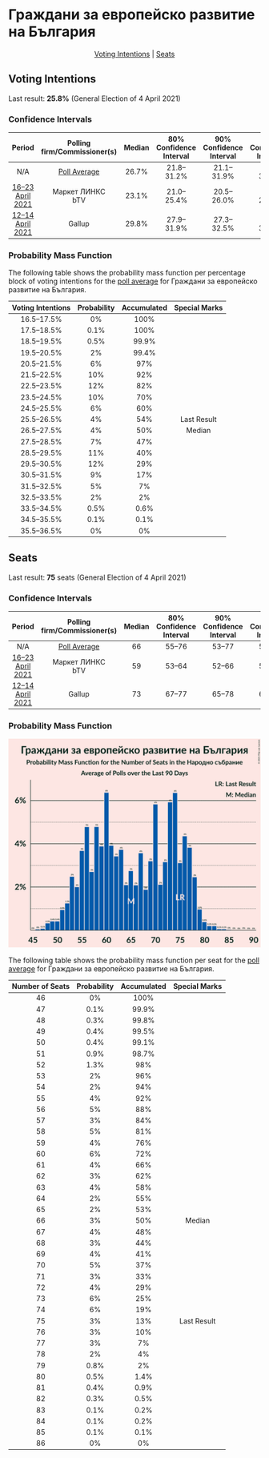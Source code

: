 # Граждани за европейско развитие на България

<p align="center"><a href="#voting-intentions">Voting Intentions</a> | <a href="#seats">Seats</a></p>

## Voting Intentions

Last result: **25.8%** (General Election of 4 April 2021)

### Confidence Intervals

| Period     | Polling firm/Commissioner(s) | Median | 80% Confidence Interval | 90% Confidence Interval | 95% Confidence Interval | 99% Confidence Interval |
|:----------:|:----------------:|:-----------:|:-----------------------:|:-----------------------:|:-----------------------:|:-----------------------:|
| N/A | [Poll Average](average.html) | 26.7% | 21.8–31.2% | 21.1–31.9% | 20.5–32.5% | 19.4–33.6% |
| [16–23 April 2021](2021-04-23-МаркетЛИНКС.html) | Маркет ЛИНКС <br> bTV | 23.1% | 21.0–25.4% | 20.5–26.0% | 20.0–26.6% | 19.0–27.7% |
| [12–14 April 2021](2021-04-14-Gallup.html) | Gallup | 29.8% | 27.9–31.9% | 27.3–32.5% | 26.8–33.0% | 25.9–34.1% |

### Probability Mass Function

The following table shows the probability mass function per percentage block of voting intentions for the [poll average](average.html) for Граждани за европейско развитие на България.

| Voting Intentions | Probability | Accumulated | Special Marks |
|:-----------------:|:-----------:|:-----------:|:-------------:|
| 16.5–17.5% | 0% | 100% |  |
| 17.5–18.5% | 0.1% | 100% |  |
| 18.5–19.5% | 0.5% | 99.9% |  |
| 19.5–20.5% | 2% | 99.4% |  |
| 20.5–21.5% | 6% | 97% |  |
| 21.5–22.5% | 10% | 92% |  |
| 22.5–23.5% | 12% | 82% |  |
| 23.5–24.5% | 10% | 70% |  |
| 24.5–25.5% | 6% | 60% |  |
| 25.5–26.5% | 4% | 54% | Last Result |
| 26.5–27.5% | 4% | 50% | Median |
| 27.5–28.5% | 7% | 47% |  |
| 28.5–29.5% | 11% | 40% |  |
| 29.5–30.5% | 12% | 29% |  |
| 30.5–31.5% | 9% | 17% |  |
| 31.5–32.5% | 5% | 7% |  |
| 32.5–33.5% | 2% | 2% |  |
| 33.5–34.5% | 0.5% | 0.6% |  |
| 34.5–35.5% | 0.1% | 0.1% |  |
| 35.5–36.5% | 0% | 0% |  |


## Seats

Last result: **75** seats (General Election of 4 April 2021)

### Confidence Intervals

| Period     | Polling firm/Commissioner(s) | Median | 80% Confidence Interval | 90% Confidence Interval | 95% Confidence Interval | 99% Confidence Interval |
|:----------:|:----------------:|:------:|:-----------------------:|:-----------------------:|:-----------------------:|:-----------------------:|
| N/A | [Poll Average](average.html) | 66 | 55–76 | 53–77 | 52–78 | 49–82 |
| [16–23 April 2021](2021-04-23-МаркетЛИНКС.html) | Маркет ЛИНКС <br> bTV | 59 | 53–64 | 52–66 | 50–67 | 48–70 |
| [12–14 April 2021](2021-04-14-Gallup.html) | Gallup | 73 | 67–77 | 65–78 | 64–80 | 62–82 |

### Probability Mass Function

![Graph with seats probability mass function not yet produced](average-seats-pmf-гражданизаевропейскоразвитиенабългария.png "Seats Probability Mass Function")

The following table shows the probability mass function per seat for the [poll average](average.html) for Граждани за европейско развитие на България.

| Number of Seats | Probability | Accumulated | Special Marks |
|:---------------:|:-----------:|:-----------:|:-------------:|
| 46 | 0% | 100% |  |
| 47 | 0.1% | 99.9% |  |
| 48 | 0.3% | 99.8% |  |
| 49 | 0.4% | 99.5% |  |
| 50 | 0.4% | 99.1% |  |
| 51 | 0.9% | 98.7% |  |
| 52 | 1.3% | 98% |  |
| 53 | 2% | 96% |  |
| 54 | 2% | 94% |  |
| 55 | 4% | 92% |  |
| 56 | 5% | 88% |  |
| 57 | 3% | 84% |  |
| 58 | 5% | 81% |  |
| 59 | 4% | 76% |  |
| 60 | 6% | 72% |  |
| 61 | 4% | 66% |  |
| 62 | 3% | 62% |  |
| 63 | 4% | 58% |  |
| 64 | 2% | 55% |  |
| 65 | 2% | 53% |  |
| 66 | 3% | 50% | Median |
| 67 | 4% | 48% |  |
| 68 | 3% | 44% |  |
| 69 | 4% | 41% |  |
| 70 | 5% | 37% |  |
| 71 | 3% | 33% |  |
| 72 | 4% | 29% |  |
| 73 | 6% | 25% |  |
| 74 | 6% | 19% |  |
| 75 | 3% | 13% | Last Result |
| 76 | 3% | 10% |  |
| 77 | 3% | 7% |  |
| 78 | 2% | 4% |  |
| 79 | 0.8% | 2% |  |
| 80 | 0.5% | 1.4% |  |
| 81 | 0.4% | 0.9% |  |
| 82 | 0.3% | 0.5% |  |
| 83 | 0.1% | 0.2% |  |
| 84 | 0.1% | 0.2% |  |
| 85 | 0.1% | 0.1% |  |
| 86 | 0% | 0% |  |



